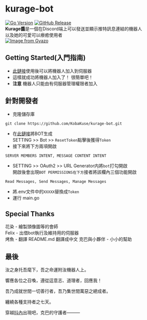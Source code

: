 # kurage-bot
[![Go Version](https://img.shields.io/badge/Go-1.17-blue)](https://golang.org/)
[![GitHub Release](https://img.shields.io/github/v/release/KobaKuse/kurage-bot)](https://github.com/KobaKuse/kurage-bot/releases)  
**Kurage醬**是一個在Discord端上可以發送並顯示推特訊息連結的機器人  
以及她的可愛可以療癒使用者  
[![Image from Gyazo](https://i.gyazo.com/76ea3731654dea6f5d30d46f35fa0235.gif)](https://gyazo.com/76ea3731654dea6f5d30d46f35fa0235)

## Getting Started(入門指南)

- [此鏈接](https://discord.com/oauth2/authorize?client_id=1168567471872163880&permissions=11264&scope=bot)使用後可以將機器人加入到伺服器
- 這樣就成功將機器人加入了！ 很簡單吧！
- **注意** 機器人只能由有伺服器管理權限者加入

## 針對開發者
- 克隆儲存庫
```
git clone https://github.com/KobaKuse/kurage-bot.git
```
- 在[此鏈接](https://discord.com/developers/applications)將BOT生成  
SETTING >> Bot >> `ResetToken`點擊後獲得`Token`
- 接下來將下方兩項開啟  
```
SERVER MEMBERS INTENT, MESSAGE CONTENT INTENT
```
- SETTING >> OAuth2 >> URL Generator内將`bot`打勾開啟  
開啟後會出現`BOT PERMISSIONS在下方`接者將該欄內三個功能開啟
```
Read Messages, Send Messages, Manage Messages
```
- 將.env文件中的`XXXXX`替換成`Token`
- 運行 main.go

## Special Thanks
花染 - 繪製頭像圖等的會師  
Felix - 出借bot執行及維持用的伺服器  
烤魚 - 翻譯 README.md 翻譯成中文
克巴與小夥伴 - 小小的幫助

## 最後
汝之身托吾麾下，吾之命運附汝機器人上。  

響應各位之召喚，遵從這意志、道理者，回應我！  

吾乃成就世間一切善行者，吾乃集世間萬惡之總成者。  

纏繞各種支持者之七天。  

穿越[抖內](https://paypal.me/KobaKuse)出現吧，克巴的守護者———